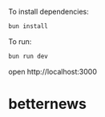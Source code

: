 To install dependencies:
```sh
bun install
```

To run:
```sh
bun run dev
```

open http://localhost:3000
# betternews
